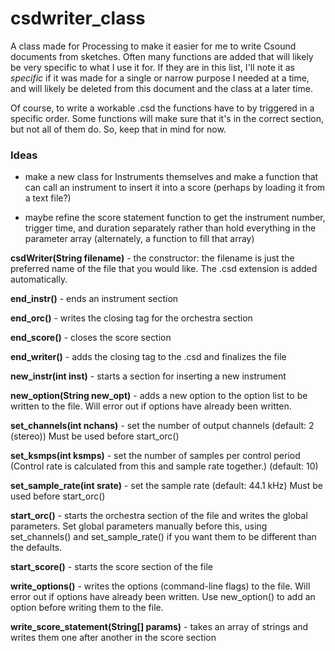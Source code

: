 # csdwriter_class

A class made for Processing to make it easier for me to write Csound documents from sketches. Often many functions are added that will likely be very specific to what I use it for. If they are in this list, I'll note it as *specific* if it was made for a single or narrow purpose I needed at a time, and will likely be deleted from this document and the class at a later time.

Of course, to write a workable .csd the functions have to by triggered in a specific order. Some functions will make sure that it's in the correct section, but not all of them do. So, keep that in mind for now.

### Ideas

- make a new class for Instruments themselves and make a function that can call an instrument to insert it into a score (perhaps by loading it from a text file?)

- maybe refine the score statement function to get the instrument number, trigger time, and duration separately rather than hold everything in the parameter array (alternately, a function to fill that array)

**csdWriter(String filename)** - the constructor: the filename is just the preferred name of the file that you would like.
	The .csd extension is added automatically.

**end_instr()** - ends an instrument section
	
**end_orc()** - writes the closing tag for the orchestra section

**end_score()** - closes the score section

**end_writer()** - adds the closing tag to the .csd and finalizes the file

**new_instr(int inst)** - starts a section for inserting a new instrument

**new_option(String new_opt)** - adds a new option to the option list to be written to the file. Will error out if options have already been written.
	
**set_channels(int nchans)** - set the number of output channels (default: 2 (stereo)) Must be used before start_orc()

**set_ksmps(int ksmps)** - set the number of samples per control period (Control rate is calculated from this and sample rate together.)
	(default: 10)

**set_sample_rate(int srate)** - set the sample rate (default: 44.1 kHz) Must be used before start_orc()

**start_orc()** - starts the orchestra section of the file and writes the global parameters. Set global parameters manually before this,
	using set_channels() and set_sample_rate() if you want them to be different than the defaults.

**start_score()** - starts the score section of the file

**write_options()** - writes the options (command-line flags) to the file. Will error out if options have already been written.
	Use new_option() to add an option before writing them to the file.

**write_score_statement(String[] params)** - takes an array of strings and writes them one after another in the score section